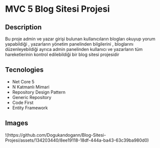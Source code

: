 <h1>MVC 5 Blog Sitesi Projesi</h1>
<h2>Description</h2>
<p>Bu proje admin ve yazar girişi bulunan kullanıcıların blogları okuyup yorum yapabildiği ,  yazarların yönetim panelinden bilgilerini , bloglarını düzenleyebildiği ayrıca admin panelinden kullanıcı ve yazarların tüm hareketlerinin kontrol edilebildiği bir blog sitesi projesidir</p>
<h2>Tecnologies</h2>
<ul>
  <li>Net Core 5</li>
  <li>N Katmanlı Mimari</li>
  <li>Repository Design Pattern</li>
  <li>Generic Repository</li>
  <li>Code First</li>
  <li>Entity Framework</li>
</ul>
<h2>Images</h2>
!(https://github.com/Dogukandogann/Blog-Sitesi-Projesi/assets/134203440/8ee19118-18df-444a-ba43-63c39ba980d0)

